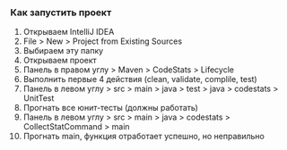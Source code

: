 ### Как запустить проект

1) Открываем IntelliJ IDEA
2) File > New > Project from Existing Sources
3) Выбираем эту папку
4) Открываем проект
5) Панель в правом углу > Maven > CodeStats > Lifecycle
6) Выполнить первые 4 действия (clean, validate, complile, test)
7) Панель в левом углу > src > main > java > test > java > codestats > UnitTest
8) Прогнать все юнит-тесты (должны работать)
9) Панель в левом углу > src > main > java > codestats > CollectStatCommand > main
10) Прогнать main, функция отработает успешно, но неправильно
